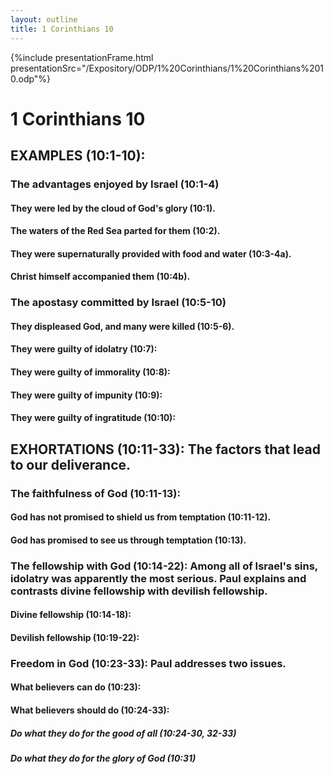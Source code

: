 ```yaml
---
layout: outline
title: 1 Corinthians 10
---
```

{%include presentationFrame.html presentationSrc="/Expository/ODP/1%20Corinthians/1%20Corinthians%2010.odp"%}

# 1 Corinthians 10 
## EXAMPLES (10:1-10): 
###  The advantages enjoyed by Israel (10:1-4) 
####  They were led by the cloud of God\'s glory (10:1). 
####  The waters of the Red Sea parted for them (10:2). 
####  They were supernaturally provided with food and water (10:3-4a). 
####  Christ himself accompanied them (10:4b). 
###  The apostasy committed by Israel (10:5-10) 
####  They displeased God, and many were killed (10:5-6). 
####  They were guilty of idolatry (10:7): 
####  They were guilty of immorality (10:8): 
####  They were guilty of impunity (10:9): 
####  They were guilty of ingratitude (10:10): 
## EXHORTATIONS (10:11-33): The factors that lead to our deliverance. 
###  The faithfulness of God (10:11-13): 
####  God has not promised to shield us from temptation (10:11-12). 
####  God has promised to see us through temptation (10:13). 
###  The fellowship with God (10:14-22): Among all of Israel\'s sins, idolatry was apparently the most serious. Paul explains and contrasts divine fellowship with devilish fellowship. 
####  Divine fellowship (10:14-18): 
####  Devilish fellowship (10:19-22): 
###  Freedom in God (10:23-33): Paul addresses two issues. 
####  What believers can do (10:23): 
####  What believers should do (10:24-33): 
#####  Do what they do for the good of all (10:24-30, 32-33) 
#####  Do what they do for the glory of God (10:31) 
